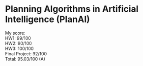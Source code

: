 # Planning Algorithms in Artificial Intelligence (PlanAI)

My score: \
HW1: 99/100 \
HW2: 90/100 \
HW3: 100/100 \
Final Project: 92/100  \
Total: 95.03/100 (A)
